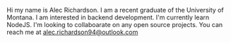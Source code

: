 Hi my name is Alec Richardson. I am a recent graduate of the University of Montana. 
I am interested in backend development.
I'm currently learn NodeJS.
I'm looking to collaboarate on any open source projects.
You can reach me at alec.richardson94@outlook.com
